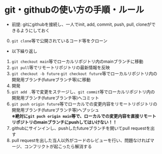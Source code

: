 # git・githubの使い方の手順・ルール
  - 前提: gitにgithubを接続し、一人でinit, add, commit, push, pull, cloneができるようにしておく
  0. `git clone`等で公開されているコード等をクローン
  - 以下繰り返し
  1. `git checkout main`等でローカルリポジトリ内のmainブランチに移動
  2. `git pull`等でリモートリポジトリの最新情報を反映
  3. `git checkout -b future` `git checkout future`等でローカルリポジトリ内の開発用ブランチ(futureブランチ等)に移動
  4. 開発
  5. `git add .`等で変更をステージし、`git commit`等でローカルリポジトリ内の開発用ブランチ(futureブランチ等)へコミット
  6. `git push origin future`等でローカルでの変更内容をリモートリポジトリの開発用ブランチ(futureブランチ等)へプッシュ<br>__※絶対に`git puch origin main`等で、ローカルでの変更内容を直接リモートリポジトリのmainブランチにpushしてはいけない！！__
  7. githubにサインインし、pushしたfutureブランチを開いてpull requestを出す
  8. pull requestを出した当人以外がコードのレビューを行い、問題なければマージ、コンフリクトが起こったら解消する
